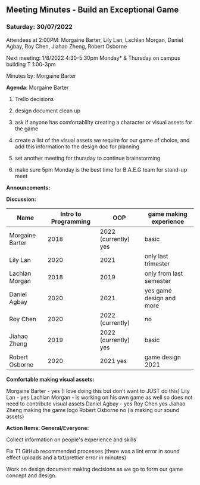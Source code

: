 ## Meeting Minutes - Build an Exceptional Game

### Saturday: 30/07/2022

Attendees at 2:00PM: Morgaine Barter, Lily Lan, Lachlan Morgan, Daniel Agbay, Roy Chen, Jiahao
Zheng, Robert Osborne

Next meeting: 1/8/2022 4:30-5:30pm Monday\* & Thursday on campus building T 1:00-3pm

Minutes by: Morgaine Barter

<b>Agenda</b>: Morgaine Barter

1.  Trello decisions

2.  design document clean up

3.  ask if anyone has comfortability creating a character or visual assets for the game

4.  create a list of the visual assets we require for our game of choice, and add this information to the design doc for planning

5.  set another meeting for thursday to continue brainstorming

6.  make sure 5pm Monday is the best time for B.A.E.G team for stand-up meet


<b>Announcements:</b>

<b>Discussion:</b>

| Name            | Intro to Programming | OOP                  | game making experience  |
| --------------- | -------------------- | -------------------- | ----------------------- |
| Morgaine Barter | 2018                 | 2022 (currently) yes | basic                   |
| Lily Lan        | 2020                 | 2021                 | only last trimester     |
| Lachlan Morgan  | 2018                 | 2019                 | only from last semester |
| Daniel Agbay    | 2020                 | 2021                 | yes game design and more|
| Roy Chen        | 2020                 | 2022 (currently)     | no                      |
| Jiahao Zheng    | 2019                 | 2022 (currently) yes | basic                   |
| Robert Osborne  | 2020                 | 2021 yes             | game design 2021        |

<b>Comfortable making visual assets:</b>

Morgaine Barter - yes (I love doing this but don’t want to JUST do this) Lily Lan - yes Lachlan
Morgan - is working on his own game as well so does not need to contribute visual assets Daniel
Agbay - yes Roy Chen yes Jiahao Zheng making the game logo Robert Osborne no (is making our sound
assets)


<b>Action Items: General/Everyone:</b>

Collect information on people's experience and skills

Fix T1 GitHub recommended processes (there was a lint error in sound effect uploads and a
txt/prettier error in minutes)

Work on design document making decisions as we go to form our game concept and design.
